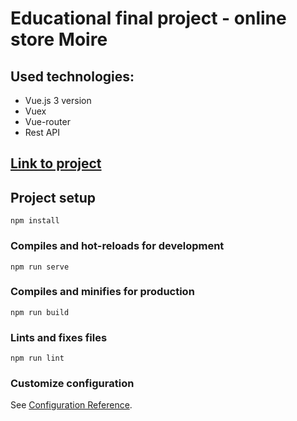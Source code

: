 # Educational final project - online store Moire
## Used technologies:
* Vue.js 3 version
* Vuex
* Vue-router
* Rest API

## [Link to project](https://dvelx.github.io/moire-store/#/ "project used gh-pages") 


## Project setup
```
npm install
```

### Compiles and hot-reloads for development
```
npm run serve
```

### Compiles and minifies for production
```
npm run build
```

### Lints and fixes files
```
npm run lint
```

### Customize configuration
See [Configuration Reference](https://cli.vuejs.org/config/).
